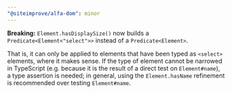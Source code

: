 ```yaml
---
"@siteimprove/alfa-dom": minor
---
```


**Breaking:** `Element.hasDisplaySize()` now builds a `Predicate<Element<"select">>` instead of a `Predicate<Element>`.

That is, it can only be applied to elements that have been typed as `<select>` elements, where it makes sense. If the type of element cannot be narrowed in TypeScript (e.g. because it is the result of a direct test on `Element#name`), a type assertion is needed; in general, using the `Element.hasName` refinement is recommended over testing `Element#name`.
